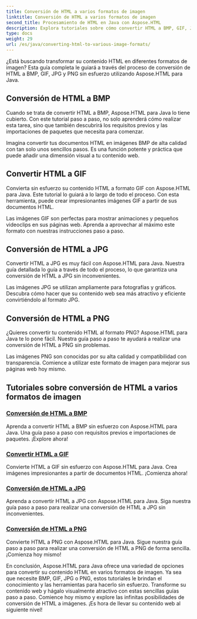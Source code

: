 ```yaml
---
title: Conversión de HTML a varios formatos de imagen
linktitle: Conversión de HTML a varios formatos de imagen
second_title: Procesamiento de HTML en Java con Aspose.HTML
description: Explora tutoriales sobre cómo convertir HTML a BMP, GIF, JPG y PNG sin esfuerzo con Aspose.HTML para Java. Crea imágenes impresionantes a partir de documentos HTML.
type: docs
weight: 29
url: /es/java/converting-html-to-various-image-formats/
---
```


¿Está buscando transformar su contenido HTML en diferentes formatos de imagen? Esta guía completa le guiará a través del proceso de conversión de HTML a BMP, GIF, JPG y PNG sin esfuerzo utilizando Aspose.HTML para Java. 

## Conversión de HTML a BMP

Cuando se trata de convertir HTML a BMP, Aspose.HTML para Java lo tiene cubierto. Con este tutorial paso a paso, no solo aprenderá cómo realizar esta tarea, sino que también descubrirá los requisitos previos y las importaciones de paquetes que necesita para comenzar.

Imagina convertir tus documentos HTML en imágenes BMP de alta calidad con tan solo unos sencillos pasos. Es una función potente y práctica que puede añadir una dimensión visual a tu contenido web.

## Convertir HTML a GIF

Convierta sin esfuerzo su contenido HTML a formato GIF con Aspose.HTML para Java. Este tutorial lo guiará a lo largo de todo el proceso. Con esta herramienta, puede crear impresionantes imágenes GIF a partir de sus documentos HTML.

Las imágenes GIF son perfectas para mostrar animaciones y pequeños videoclips en sus páginas web. Aprenda a aprovechar al máximo este formato con nuestras instrucciones paso a paso.

## Conversión de HTML a JPG

Convertir HTML a JPG es muy fácil con Aspose.HTML para Java. Nuestra guía detallada lo guía a través de todo el proceso, lo que garantiza una conversión de HTML a JPG sin inconvenientes.

Las imágenes JPG se utilizan ampliamente para fotografías y gráficos. Descubra cómo hacer que su contenido web sea más atractivo y eficiente convirtiéndolo al formato JPG.

## Conversión de HTML a PNG

¿Quieres convertir tu contenido HTML al formato PNG? Aspose.HTML para Java te lo pone fácil. Nuestra guía paso a paso te ayudará a realizar una conversión de HTML a PNG sin problemas.

Las imágenes PNG son conocidas por su alta calidad y compatibilidad con transparencia. Comience a utilizar este formato de imagen para mejorar sus páginas web hoy mismo.

## Tutoriales sobre conversión de HTML a varios formatos de imagen
### [Conversión de HTML a BMP](./convert-html-to-bmp/)
Aprenda a convertir HTML a BMP sin esfuerzo con Aspose.HTML para Java. Una guía paso a paso con requisitos previos e importaciones de paquetes. ¡Explore ahora!
### [Convertir HTML a GIF](./convert-html-to-gif/)
Convierte HTML a GIF sin esfuerzo con Aspose.HTML para Java. Crea imágenes impresionantes a partir de documentos HTML. ¡Comienza ahora!
### [Conversión de HTML a JPG](./convert-html-to-jpg/)
Aprenda a convertir HTML a JPG con Aspose.HTML para Java. Siga nuestra guía paso a paso para realizar una conversión de HTML a JPG sin inconvenientes.
### [Conversión de HTML a PNG](./convert-html-to-png/)
Convierte HTML a PNG con Aspose.HTML para Java. Sigue nuestra guía paso a paso para realizar una conversión de HTML a PNG de forma sencilla. ¡Comienza hoy mismo!

En conclusión, Aspose.HTML para Java ofrece una variedad de opciones para convertir su contenido HTML en varios formatos de imagen. Ya sea que necesite BMP, GIF, JPG o PNG, estos tutoriales le brindan el conocimiento y las herramientas para hacerlo sin esfuerzo. Transforme su contenido web y hágalo visualmente atractivo con estas sencillas guías paso a paso. Comience hoy mismo y explore las infinitas posibilidades de conversión de HTML a imágenes. ¡Es hora de llevar su contenido web al siguiente nivel!